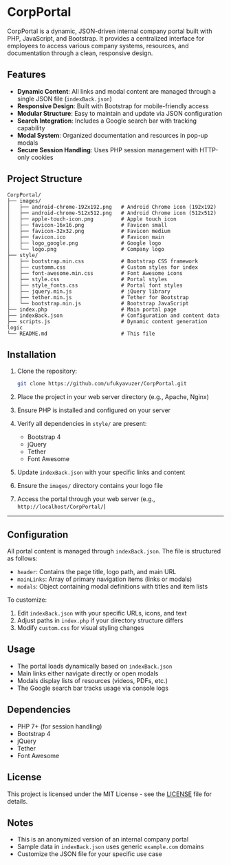 # CorpPortal

CorpPortal is a dynamic, JSON-driven internal company portal built with PHP, JavaScript, and Bootstrap. It provides a centralized interface for employees to access various company systems, resources, and documentation through a clean, responsive design.

## Features
- **Dynamic Content**: All links and modal content are managed through a single JSON file (`indexBack.json`)
- **Responsive Design**: Built with Bootstrap for mobile-friendly access
- **Modular Structure**: Easy to maintain and update via JSON configuration
- **Search Integration**: Includes a Google search bar with tracking capability
- **Modal System**: Organized documentation and resources in pop-up modals
- **Secure Session Handling**: Uses PHP session management with HTTP-only cookies

## Project Structure
    CorpPortal/
    ├── images/
    │   ├── android-chrome-192x192.png   # Android Chrome icon (192x192)
    │   ├── android-chrome-512x512.png   # Android Chrome icon (512x512)
    │   ├── apple-touch-icon.png         # Apple touch icon
    │   ├── favicon-16x16.png            # Favicon small
    │   ├── favicon-32x32.png            # Favicon medium
    │   ├── favicon.ico                  # Favicon main
    │   ├── logo_google.png              # Google logo
    │   └── logo.png                     # Company logo
    ├── style/
    │   ├── bootstrap.min.css            # Bootstrap CSS framework
    │   ├── customm.css                  # Custom styles for index
    │   ├── font-awesome.min.css         # Font Awesome icons
    │   ├── style.css                    # Portal styles
    │   ├── style_fonts.css              # Portal font styles
    │   ├── jquery.min.js                # jQuery library
    │   ├── tether.min.js                # Tether for Bootstrap
    │   └── bootstrap.min.js             # Bootstrap JavaScript
    ├── index.php                        # Main portal page
    ├── indexBack.json                   # Configuration and content data
    ├── scripts.js                       # Dynamic content generation logic
    └── README.md                        # This file

## Installation
1. Clone the repository:
    ```bash
    git clone https://github.com/ufukyavuzer/CorpPortal.git

2. Place the project in your web server directory (e.g., Apache, Nginx)

3. Ensure PHP is installed and configured on your server

4. Verify all dependencies in `style/` are present:
   - Bootstrap 4
   - jQuery
   - Tether
   - Font Awesome

5. Update `indexBack.json` with your specific links and content

6. Ensure the `images/` directory contains your logo file

7. Access the portal through your web server (e.g., `http://localhost/CorpPortal/`)

---

## Configuration
All portal content is managed through `indexBack.json`. The file is structured as follows:

- `header`: Contains the page title, logo path, and main URL
- `mainLinks`: Array of primary navigation items (links or modals)
- `modals`: Object containing modal definitions with titles and item lists

To customize:
1. Edit `indexBack.json` with your specific URLs, icons, and text
2. Adjust paths in `index.php` if your directory structure differs
3. Modify `custom.css` for visual styling changes

## Usage
- The portal loads dynamically based on `indexBack.json`
- Main links either navigate directly or open modals
- Modals display lists of resources (videos, PDFs, etc.)
- The Google search bar tracks usage via console logs

## Dependencies
- PHP 7+ (for session handling)
- Bootstrap 4
- jQuery
- Tether
- Font Awesome

## License
This project is licensed under the MIT License - see the [LICENSE](LICENSE) file for details.

## Notes
- This is an anonymized version of an internal company portal
- Sample data in `indexBack.json` uses generic `example.com` domains
- Customize the JSON file for your specific use case
